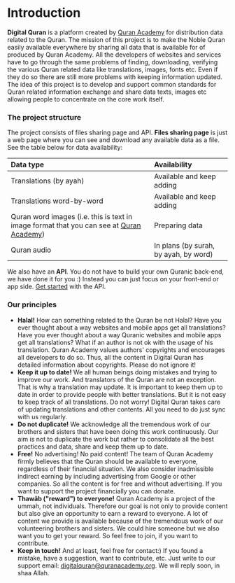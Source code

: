 # Introduction

**Digital Quran** is a platform created by [Quran Academy](https://quranacademy.org) for distribution data related to the Quran. The mission of this project is to make the Noble Quran easily available everywhere by sharing all data that is available for of produced by Quran Academy. All the developers of websites and services have to go through the same problems of finding, downloading, verifying the various Quran related data like translations, images, fonts etc. Even if they do so there are still more problems with keeping information updated. The idea of this project is to develop and support common standards for Quran related information exchange and share data texts, images etc allowing people to concentrate on the core work itself.

### The project structure

The project consists of files sharing page and API. **Files sharing page** is just a web page where you can see and download any available data as a file. See the table below for data availability:

| Data type | Availability |
| :--- | :--- |
| Translations \(by ayah\) | Available and keep adding |
| Translations word-by-word | Available and keep adding |
| Quran word images \(i.e. this is text in image format that you can see at [Quran Academy](https://en.quranacademy.org/quran/2)\) | Preparing data |
| Quran audio | In plans \(by surah, by ayah, by word\) |

We also have an **API**. You do not have to build your own Quranic back-end, we have done it for you :\) Instead you can just focus on your front-end or app side. [Get started](api/getting-started.md) with the API.

### Our principles

* **Halal!** How can something related to the Quran be not Halal? Have you ever thought about a way websites and mobile apps get all translations? Have you ever thought about a way Quranic websites and mobile apps get all translations? What if an author is not ok with the usage of his translation. Quran Academy values authors' copyrights and encourages all developers to do so. Thus, all the content in Digital Quran has detailed information about copyrights. Please do not ignore it!
* **Keep it up to date!** We all human beings doing mistakes and trying to improve our work. And translators of the Quran are not an exception. That is why a translation may update. It is important to keep them up to date in order to provide people with better translations. But it is not easy to keep track of all translations. Do not worry! Digital Quran takes care of updating translations and other contents. All you need to do just sync with us regularly.
* **Do not duplicate!** We acknowledge all the tremendous work of our brothers and sisters that have been doing this work continuously. Our aim is not to duplicate the work but rather to consolidate all the best practices and data, share and keep them up to date.
* **Free!** No advertising! No paid content! The team of Quran Academy firmly believes that the Quran should be available to everyone, regardless of their financial situation. We also consider inadmissible indirect earning by including advertising from Google or other companies. So all the content is for free and without advertising. If you want to support the project financially you can donate.
* **Thawāb \("reward"\) to everyone!** Quran Academy is a project of the ummah, not individuals. Therefore our goal is not only to provide content but also give an opportunity to earn a reward to everyone. A lot of content we provide is available because of the tremendous work of our volunteering brothers and sisters. We could hire someone but we also want you to get your reward. So feel free to join, if you want to contribute.
* **Keep in touch!** And at least, feel free for contact:\) If you found a mistake, have a suggestion, want to contribute, etc. Just write to our support email: [digitalquran@quranacademy.org](mailto:digitalquran@quranacademy.org). We will reply soon, in shaa Allah.


